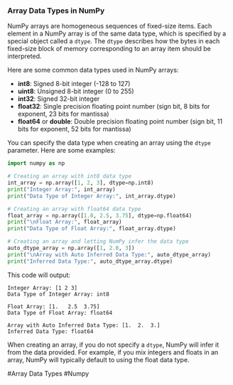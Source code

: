 ### Array Data Types in NumPy

NumPy arrays are homogeneous sequences of fixed-size items. Each element in a NumPy array is of the same data type, which is specified by a special object called a `dtype`. The `dtype` describes how the bytes in each fixed-size block of memory corresponding to an array item should be interpreted.

Here are some common data types used in NumPy arrays:

- **int8**: Signed 8-bit integer (-128 to 127)
- **uint8**: Unsigned 8-bit integer (0 to 255)
- **int32**: Signed 32-bit integer
- **float32**: Single precision floating point number (sign bit, 8 bits for exponent, 23 bits for mantissa)
- **float64** or **double**: Double precision floating point number (sign bit, 11 bits for exponent, 52 bits for mantissa)

You can specify the data type when creating an array using the `dtype` parameter. Here are some examples:

```python
import numpy as np

# Creating an array with int8 data type
int_array = np.array([1, 2, 3], dtype=np.int8)
print("Integer Array:", int_array)
print("Data Type of Integer Array:", int_array.dtype)

# Creating an array with float64 data type
float_array = np.array([1.0, 2.5, 3.75], dtype=np.float64)
print("\nFloat Array:", float_array)
print("Data Type of Float Array:", float_array.dtype)

# Creating an array and letting NumPy infer the data type
auto_dtype_array = np.array([1, 2.0, 3])
print("\nArray with Auto Inferred Data Type:", auto_dtype_array)
print("Inferred Data Type:", auto_dtype_array.dtype)
```

This code will output:

```
Integer Array: [1 2 3]
Data Type of Integer Array: int8

Float Array: [1.   2.5  3.75]
Data Type of Float Array: float64

Array with Auto Inferred Data Type: [1.  2.  3.]
Inferred Data Type: float64
```

When creating an array, if you do not specify a `dtype`, NumPy will infer it from the data provided. For example, if you mix integers and floats in an array, NumPy will typically default to using the float data type.

#Array Data Types #Numpy